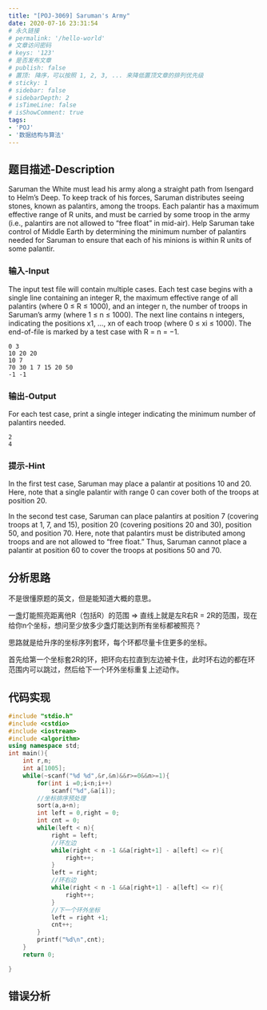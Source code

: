 ```yaml
---
title: "[POJ-3069] Saruman's Army"
date: 2020-07-16 23:31:54
# 永久链接
# permalink: '/hello-world'
# 文章访问密码
# keys: '123'
# 是否发布文章
# publish: false
# 置顶: 降序，可以按照 1, 2, 3, ... 来降低置顶文章的排列优先级
# sticky: 1
# sidebar: false
# sidebarDepth: 2
# isTimeLine: false
# isShowComment: true
tags:
- 'POJ'
- '数据结构与算法'
---
```


## 题目描述-Description
Saruman the White must lead his army along a straight path from Isengard to Helm’s Deep. To keep track of his forces, Saruman distributes seeing stones, known as palantirs, among the troops. Each palantir has a maximum effective range of R units, and must be carried by some troop in the army (i.e., palantirs are not allowed to “free float” in mid-air). Help Saruman take control of Middle Earth by determining the minimum number of palantirs needed for Saruman to ensure that each of his minions is within R units of some palantir.
### 输入-Input
The input test file will contain multiple cases. Each test case begins with a single line containing an integer R, the maximum effective range of all palantirs (where 0 ≤ R ≤ 1000), and an integer n, the number of troops in Saruman’s army (where 1 ≤ n ≤ 1000). The next line contains n integers, indicating the positions x1, …, xn of each troop (where 0 ≤ xi ≤ 1000). The end-of-file is marked by a test case with R = n = −1.
```
0 3
10 20 20
10 7
70 30 1 7 15 20 50
-1 -1
```
### 输出-Output
For each test case, print a single integer indicating the minimum number of palantirs needed.
```
2
4
```
### 提示-Hint
In the first test case, Saruman may place a palantir at positions 10 and 20. Here, note that a single palantir with range 0 can cover both of the troops at position 20.

In the second test case, Saruman can place palantirs at position 7 (covering troops at 1, 7, and 15), position 20 (covering positions 20 and 30), position 50, and position 70. Here, note that palantirs must be distributed among troops and are not allowed to “free float.” Thus, Saruman cannot place a palantir at position 60 to cover the troops at positions 50 and 70.
## 分析思路
不是很懂原题的英文，但是能知道大概的意思。

一盏灯能照亮距离他R（包括R）的范围 => 直线上就是左R右R = 2R的范围，现在给你n个坐标，想问至少放多少盏灯能达到所有坐标都被照亮？

思路就是给升序的坐标序列套环，每个环都尽量卡住更多的坐标。

首先给第一个坐标套2R的环，把环向右拉直到左边被卡住，此时环右边的都在环范围内可以跳过，然后给下一个环外坐标重复上述动作。

## 代码实现
```cpp
#include "stdio.h"
#include <cstdio>
#include <iostream>
#include <algorithm>
using namespace std;
int main(){
    int r,n;
    int a[1005];
    while(~scanf("%d %d",&r,&n)&&r>=0&&n>=1){
        for(int i =0;i<n;i++)
            scanf("%d",&a[i]);
        //坐标排序预处理
        sort(a,a+n);
        int left = 0,right = 0;
        int cnt = 0;
        while(left < n){
            right = left;
            //环左边
            while(right < n -1 &&a[right+1] - a[left] <= r){
                right++;
            }
            left = right;
            //环右边
            while(right < n -1 &&a[right+1] - a[left] <= r){
                right++;
            }
            //下一个环外坐标
            left = right +1;
            cnt++;
        }
        printf("%d\n",cnt);
    }
    return 0;

}
```
## 错误分析